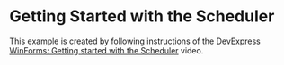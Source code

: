 # Getting Started with the Scheduler


<p>This example is created by following instructions of the <a href="https://youtu.be/DIIzOfJucr0"><u>DevExpress WinForms: Getting started with the Scheduler</u></a> video.</p>

<br/>


